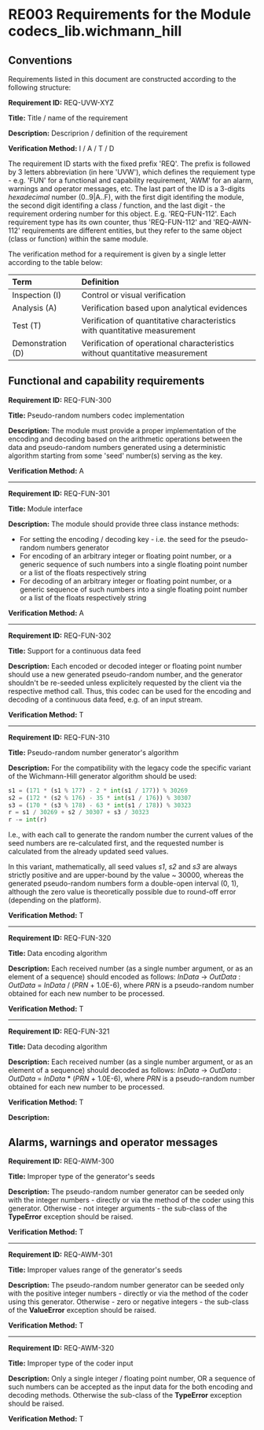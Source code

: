 # RE003 Requirements for the Module codecs_lib.wichmann_hill

## Conventions

Requirements listed in this document are constructed according to the following structure:

**Requirement ID:** REQ-UVW-XYZ

**Title:** Title / name of the requirement

**Description:** Descriprion / definition of the requirement

**Verification Method:** I / A / T / D

The requirement ID starts with the fixed prefix 'REQ'. The prefix is followed by 3 letters abbreviation (in here 'UVW'), which defines the requiement type - e.g. 'FUN' for a functional and capability requirement, 'AWM' for an alarm, warnings and operator messages, etc. The last part of the ID is a 3-digits *hexadecimal* number (0..9|A..F), with the first digit identifing the module, the second digit identifing a class / function, and the last digit - the requirement ordering number for this object. E.g. 'REQ-FUN-112'. Each requirement type has its own counter, thus 'REQ-FUN-112' and 'REQ-AWN-112' requirements are different entities, but they refer to the same object (class or function) within the same module.

The verification method for a requirement is given by a single letter according to the table below:

| **Term**          | **Definition**                                                               |
| :---------------- | :--------------------------------------------------------------------------- |
| Inspection (I)    | Control or visual verification                                               |
| Analysis (A)      | Verification based upon analytical evidences                                 |
| Test (T)          | Verification of quantitative characteristics with quantitative measurement   |
| Demonstration (D) | Verification of operational characteristics without quantitative measurement |

## Functional and capability requirements

**Requirement ID:** REQ-FUN-300

**Title:** Pseudo-random numbers codec implementation

**Description:** The module must provide a proper implementation of the encoding and decoding based on the arithmetic operations between the data and pseudo-random numbers generated using a deterministic algorithm starting from some 'seed' number(s) serving as the key.

**Verification Method:** A

---

**Requirement ID:** REQ-FUN-301

**Title:** Module interface

**Description:** The module should provide three class instance methods:

* For setting the encoding / decoding key - i.e. the seed for the pseudo-random numbers generator
* For encoding of an arbitrary integer or floating point number, or a generic sequence of such numbers into a single floating point number or a list of the floats respectively string
* For decoding of an arbitrary integer or floating point number, or a generic sequence of such numbers into a single floating point number or a list of the floats respectively string

**Verification Method:** A

---

**Requirement ID:** REQ-FUN-302

**Title:** Support for a continuous data feed

**Description:** Each encoded or decoded integer or floating point number should use a new generated pseudo-random number, and the generator shouldn't be re-seeded unless explicitely requested by the client via the respective method call. Thus, this codec can be used for the encoding and decoding of a continuous data feed, e.g. of an input stream.

**Verification Method:** T

---

**Requirement ID:** REQ-FUN-310

**Title:** Pseudo-random number generator's algorithm

**Description:** For the compatibility with the legacy code the specific variant of the Wichmann-Hill generator algorithm should be used:

```python
s1 = (171 * (s1 % 177) - 2 * int(s1 / 177)) % 30269
s2 = (172 * (s2 % 176) - 35 * int(s1 / 176)) % 30307
s3 = (170 * (s3 % 178) - 63 * int(s1 / 178)) % 30323
r = s1 / 30269 + s2 / 30307 + s3 / 30323
r -= int(r)
```

I.e., with each call to generate the random number the current values of the seed numbers are re-calculated first, and the requested number is calculated from the already updated seed values.

In this variant, mathematically, all seed values *s1*, *s2* and *s3* are always strictly positive and are upper-bound by the value ~ 30000, whereas the generated pseudo-random numbers form a double-open interval (0, 1), although the zero value is theoretically possible due to round-off error (depending on the platform).

**Verification Method:** T

---

**Requirement ID:** REQ-FUN-320

**Title:** Data encoding algorithm

**Description:** Each received number (as a single number argument, or as an element of a sequence) should encoded as follows: *InData* -> *OutData* : *OutData* = *InData* / (*PRN* + 1.0E-6), where *PRN* is a pseudo-random number obtained for each new number to be processed.

**Verification Method:** T

---

**Requirement ID:** REQ-FUN-321

**Title:** Data decoding algorithm

**Description:** Each received number (as a single number argument, or as an element of a sequence) should decoded as follows: *InData* -> *OutData* : *OutData* = *InData* * (*PRN* + 1.0E-6), where *PRN* is a pseudo-random number obtained for each new number to be processed.

**Verification Method:** T

**Description:**

## Alarms, warnings and operator messages

**Requirement ID:** REQ-AWM-300

**Title:** Improper type of the generator's seeds

**Description:** The pseudo-random number generator can be seeded only with the integer numbers - directly or via the method of the coder using this generator. Otherwise - not integer arguments - the sub-class of the **TypeError** exception should be raised.

**Verification Method:** T

---

**Requirement ID:** REQ-AWM-301

**Title:** Improper values range of the generator's seeds

**Description:** The pseudo-random number generator can be seeded only with the positive integer numbers - directly or via the method of the coder using this generator. Otherwise - zero or negative integers - the sub-class of the **ValueError** exception should be raised.

**Verification Method:** T

---

**Requirement ID:** REQ-AWM-320

**Title:** Improper type of the coder input

**Description:** Only a single integer / floating point number, OR a sequence of such numbers can be accepted as the input data for the both encoding and decoding methods. Otherwise the sub-class of the **TypeError** exception should be raised.

**Verification Method:** T
